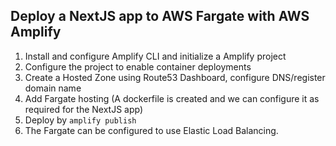 ## Deploy a NextJS app to AWS Fargate with AWS Amplify

 1. Install and configure Amplify CLI and initialize a Amplify project
 2. Configure the project to enable container deployments
 3. Create a Hosted Zone using Route53 Dashboard, configure DNS/register domain name
 4. Add Fargate hosting (A dockerfile is created and we can configure it as required for the NextJS app)
 5. Deploy by 
    ```amplify publish```
6. The Fargate can be configured to use Elastic Load Balancing.